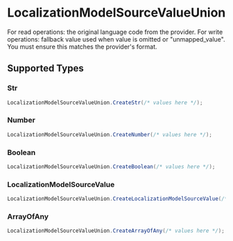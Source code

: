 # LocalizationModelSourceValueUnion

For read operations: the original language code from the provider. For write operations: fallback value used when value is omitted or "unmapped_value". You must ensure this matches the provider's format.


## Supported Types

### Str

```csharp
LocalizationModelSourceValueUnion.CreateStr(/* values here */);
```

### Number

```csharp
LocalizationModelSourceValueUnion.CreateNumber(/* values here */);
```

### Boolean

```csharp
LocalizationModelSourceValueUnion.CreateBoolean(/* values here */);
```

### LocalizationModelSourceValue

```csharp
LocalizationModelSourceValueUnion.CreateLocalizationModelSourceValue(/* values here */);
```

### ArrayOfAny

```csharp
LocalizationModelSourceValueUnion.CreateArrayOfAny(/* values here */);
```
